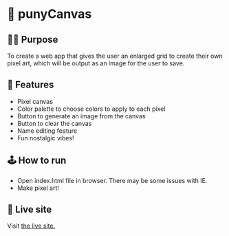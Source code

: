 # 🎨 punyCanvas

## 👩‍💻 Purpose

To create a web app that gives the user an enlarged grid to create their own pixel art, which will be output as an image for the user to save.

## 💾 Features

- Pixel canvas
- Color palette to choose colors to apply to each pixel
- Button to generate an image from the canvas
- Button to clear the canvas
- Name editing feature
- Fun nostalgic vibes!

## 🕹 How to run

- Open index.html file in browser. There may be some issues with IE.
- Make pixel art!

## 📡 Live site

Visit [the live site.](http://www.kangacopter.com/punyCanvas/)
